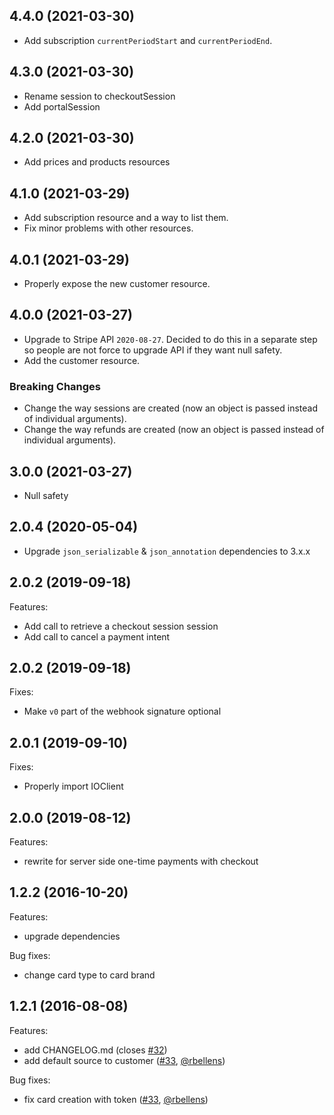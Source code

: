 ## 4.4.0 (2021-03-30)

- Add subscription `currentPeriodStart` and `currentPeriodEnd`.

## 4.3.0 (2021-03-30)

- Rename session to checkoutSession
- Add portalSession

## 4.2.0 (2021-03-30)

- Add prices and products resources

## 4.1.0 (2021-03-29)

- Add subscription resource and a way to list them.
- Fix minor problems with other resources.

## 4.0.1 (2021-03-29)

- Properly expose the new customer resource.

## 4.0.0 (2021-03-27)

- Upgrade to Stripe API `2020-08-27`. Decided to do this in a separate step so
  people are not force to upgrade API if they want null safety.
- Add the customer resource.

### Breaking Changes

- Change the way sessions are created (now an object is passed instead of
  individual arguments).
- Change the way refunds are created (now an object is passed instead of
  individual arguments).

## 3.0.0 (2021-03-27)

- Null safety

## 2.0.4 (2020-05-04)

- Upgrade `json_serializable` & `json_annotation` dependencies to 3.x.x

## 2.0.2 (2019-09-18)

Features:

  - Add call to retrieve a checkout session session
  - Add call to cancel a payment intent
 
## 2.0.2 (2019-09-18)

Fixes:

  - Make `v0` part of the webhook signature optional

## 2.0.1 (2019-09-10)

Fixes:

  - Properly import IOClient

## 2.0.0 (2019-08-12)

Features:

  - rewrite for server side one-time payments with checkout

## 1.2.2 (2016-10-20)

Features:

  - upgrade dependencies

Bug fixes:

  - change card type to card brand


## 1.2.1 (2016-08-08)

Features:

  - add CHANGELOG.md (closes [#32](https://github.com/exitlive/stripe-dart/issues/32))
  - add default source to customer ([#33](https://github.com/exitlive/stripe-dart/pull/33), [@rbellens](https://github.com/rbellens))

Bug fixes:

  - fix card creation with token ([#33](https://github.com/exitlive/stripe-dart/pull/33), [@rbellens](https://github.com/rbellens))
